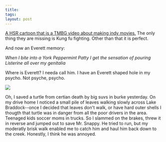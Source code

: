```yaml
---
title:
tags:
layout: post
---
```

[A HSR cartoon that is a TMBG video about making indy movies.](http://www.homestarrunner.com/expfilm.html)  The only thing they are missing is Kung fu fighting. Other than that it is perfect.

And now an Everett memory:

_When I bite into a York Peppermint Patty I get the sensation of pouring Listerine all over my genitalia_

Where is Everett?  I needa call him.  I have an Everett shaped hole in my psycho.  Not psyche, psycho.

<img src="http://photos.fuzzymonk.com/blog/image/595/mrsnapy.jpg" />

Oh, I saved a turtle from certian death by big suvs in burke yesterday.  On my drive home I noticed a small pile of leaves walking slowly across Lake Braddock--once I decided that leaves don't walk, or have hard outer shells I thougth that turtle was in danger from all the poor drivers in the area.  Teenaged kids soccer moms in trucks.  So I slammed on the brakes, threw it in reverse and jumped out to save Mr. Snappy.  He tried to run, but my moderatly brisk walk enabled me to catch him and haul him back down to the creek.  Honestly, I think he was annoyed.
